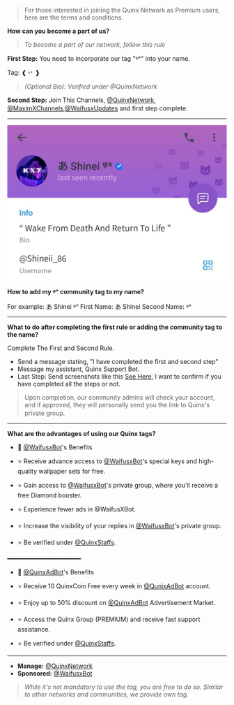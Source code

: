 > For those interested in joining the Quinx Network as Premium users, here are the terms and conditions. 

**How can you become a part of us?**
> _To become a part of our network, follow this rule_

**First Step:** You need to incorporate our tag "ᵠˣ" into your name.

Tag: ❰ `ᵠˣ` ❱
> _(Optional Bio): Verified under @QuinxNetwork_

**Second Step:** Join This Channels, [@QuinxNetwork](https://telegram.me/addlist/dHD8PJt23bg0MGVl), [@MaximXChannels](https://telegram.me/addlist/q-UsVBF3Fs5lMmVl),[@WaifusxUpdates](https://telegram.me/WaifusxUpdates) and first step complete.
ㅤ

---

[![1](https://github.com/QunixNetwork/.github/blob/main/rs/1.jpg)](https://github.com/QunixNetwork)

**How to add my ᵠˣ community tag to my name?**

For example: あ Shinei ᵠˣ
First Name: あ Shinei
Second Name: ᵠˣ
ㅤ

---

**What to do after completing the first rule or adding the community tag to the name?**

Complete The First and Second Rule.
- Send a message stating, "I have completed the first and second step"
- Message my assistant, Quinx Support Bot.
- Last Step: Send screenshots like this [See Here](), I want to confirm if you have completed all the steps or not.

> Upon completion, our community admins will check your account, and if approved, they will personally send you the link to Quinx's private group.
ㅤ
---

**What are the advantages of using our Quinx tags?**
- 🌟 [@WaifusxBot](https://telegram.me/WaifusxBot)'s Benefits

- ⭐ Receive advance access to [@WaifusxBot](https://telegram.me/WaifusxBot)'s special keys and high-quality wallpaper sets for free.
- ⭐ Gain access to [@WaifusxBot](https://telegram.me/WaifusxBot)'s private group, where you'll receive a free Diamond booster.
- ⭐ Experience fewer ads in @WaifusXBot.
- ⭐ Increase the visibility of your replies in [@WaifusxBot](https://telegram.me/WaifusxBot)'s private group.
- ⭐ Be verified under [@QuinxStaffs](https://telegram.me/QuinxStaffs).

━━━━━━━━━━━━━━━━━━━━

- 🌟 [@QuinxAdBot](https://telegram.me/QuinxAdBot)'s Benefits

- ⭐ Receive 10 QuinxCoin Free every week in [@QunixAdBot](https://telegram.me/QuinxAdBot) account.
- ⭐ Enjoy up to 50% discount on [@QuinxAdBot](https://telegram.me/QuinxAdBot) Advertisement Market.
- ⭐ Access the Quinx Group (PREMIUM) and receive fast support assistance.
- ⭐ Be verified under [@QuinxStaffs](https://telegram.me/QuinxStaffs).


---

- **Manage:** [@QuinxNetwork](https://telegram.me/QuinxNetwork)
- **Sponsored:** [@WaifusxBot](https://telegram.me/WaifusxBot)

> _While it's not mandatory to use the tag, you are free to do so. Similar to other networks and communities, we provide own tag._
